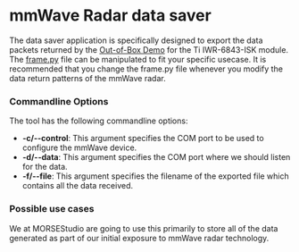 # mmWave Radar data saver

The data saver application is specifically designed to export the data packets returned 
by the [Out-of-Box Demo](https://dev.ti.com/tirex/explore/node?devtools=IWR6843ISK&node=ADSocWGX8FJCytCWREvHzw__VLyFKFf__LATEST)
for the Ti IWR-6843-ISK module. The [frame.py](./Frame.py) file can be manipulated to fit your specific usecase.
It is recommended that you change the frame.py file whenever you modify the data return patterns of the mmWave radar.

### Commandline Options
The tool has the following commandline options:
* **-c/--control**: This argument specifies the COM port to be used to configure the mmWave device.
* **-d/--data**: This argument specifies the COM port where we should listen for the data.
* **-f/--file**: This argument specifies the filename of the exported file which contains all the data received.


### Possible use cases
We at MORSEStudio are going to use this primarily to store all of the data generated as part of our initial exposure to
mmWave radar technology.
